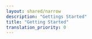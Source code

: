 ```yaml
---
layout: shared/narrow
description: "Gettings Started"
title: "Getting Started"
translation_priority: 0
---
```


